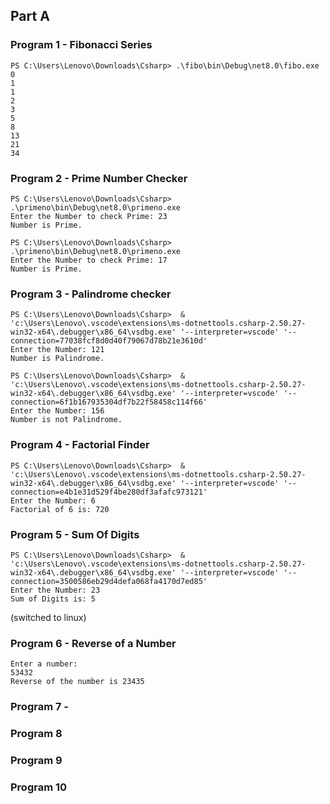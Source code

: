 ## Part A
### Program 1 - Fibonacci Series
```
PS C:\Users\Lenovo\Downloads\Csharp> .\fibo\bin\Debug\net8.0\fibo.exe
0
1
1
2
3
5
8
13
21
34
```

### Program 2 - Prime Number Checker
```
PS C:\Users\Lenovo\Downloads\Csharp> .\primeno\bin\Debug\net8.0\primeno.exe      
Enter the Number to check Prime: 23
Number is Prime.
```

```
PS C:\Users\Lenovo\Downloads\Csharp> .\primeno\bin\Debug\net8.0\primeno.exe
Enter the Number to check Prime: 17
Number is Prime.
```

### Program 3 - Palindrome checker
```
PS C:\Users\Lenovo\Downloads\Csharp>  & 'c:\Users\Lenovo\.vscode\extensions\ms-dotnettools.csharp-2.50.27-win32-x64\.debugger\x86_64\vsdbg.exe' '--interpreter=vscode' '--connection=77038fcf8d0d40f79067d78b21e3610d' 
Enter the Number: 121
Number is Palindrome.
```

```
PS C:\Users\Lenovo\Downloads\Csharp>  & 'c:\Users\Lenovo\.vscode\extensions\ms-dotnettools.csharp-2.50.27-win32-x64\.debugger\x86_64\vsdbg.exe' '--interpreter=vscode' '--connection=6f1b167935304df7b22f58458c114f66' 
Enter the Number: 156
Number is not Palindrome.
```

### Program 4 - Factorial Finder
```
PS C:\Users\Lenovo\Downloads\Csharp>  & 'c:\Users\Lenovo\.vscode\extensions\ms-dotnettools.csharp-2.50.27-win32-x64\.debugger\x86_64\vsdbg.exe' '--interpreter=vscode' '--connection=e4b1e31d529f4be280df3afafc973121' 
Enter the Number: 6
Factorial of 6 is: 720
```

### Program 5 - Sum Of Digits
```
PS C:\Users\Lenovo\Downloads\Csharp>  & 'c:\Users\Lenovo\.vscode\extensions\ms-dotnettools.csharp-2.50.27-win32-x64\.debugger\x86_64\vsdbg.exe' '--interpreter=vscode' '--connection=3500586eb29d4defa068fa4170d7ed85' 
Enter the Number: 23
Sum of Digits is: 5
```

(switched to linux)

### Program 6 - Reverse of a Number
```
Enter a number: 
53432
Reverse of the number is 23435
```

### Program 7 - 

### Program 8

### Program 9

### Program 10